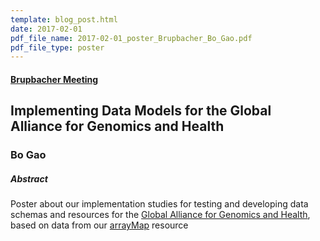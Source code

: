 ```yaml
---
template: blog_post.html 
date: 2017-02-01
pdf_file_name: 2017-02-01_poster_Brupbacher_Bo_Gao.pdf
pdf_file_type: poster
---
```


#### [Brupbacher Meeting](http://www.brupbacher-foundation.org)
## Implementing Data Models for the Global Alliance for Genomics and Health
### Bo Gao

##### Abstract

Poster about our implementation studies for testing and developing data schemas and resources for the [Global Alliance for Genomics and Health](http://ga4gh.org), based on data from our [arrayMap](http://arraymap.org) resource